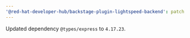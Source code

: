 ```yaml
---
'@red-hat-developer-hub/backstage-plugin-lightspeed-backend': patch
---
```


Updated dependency `@types/express` to `4.17.23`.
